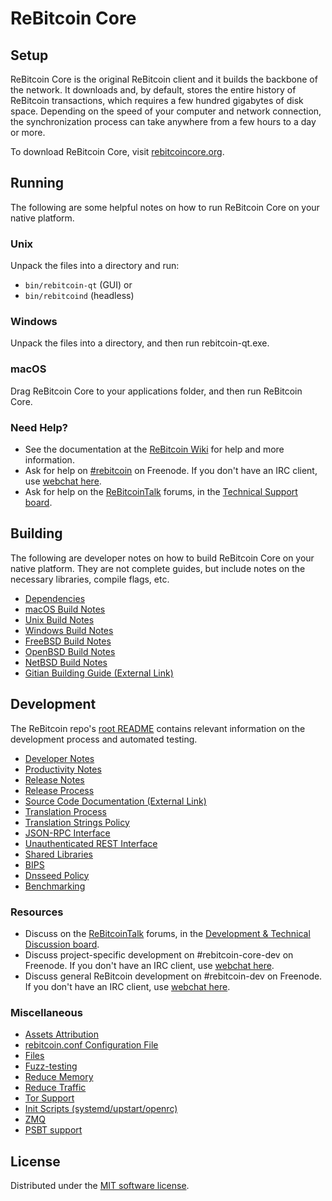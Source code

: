 ReBitcoin Core
=============

Setup
---------------------
ReBitcoin Core is the original ReBitcoin client and it builds the backbone of the network. It downloads and, by default, stores the entire history of ReBitcoin transactions, which requires a few hundred gigabytes of disk space. Depending on the speed of your computer and network connection, the synchronization process can take anywhere from a few hours to a day or more.

To download ReBitcoin Core, visit [rebitcoincore.org](https://rebitcoincore.org/en/download/).

Running
---------------------
The following are some helpful notes on how to run ReBitcoin Core on your native platform.

### Unix

Unpack the files into a directory and run:

- `bin/rebitcoin-qt` (GUI) or
- `bin/rebitcoind` (headless)

### Windows

Unpack the files into a directory, and then run rebitcoin-qt.exe.

### macOS

Drag ReBitcoin Core to your applications folder, and then run ReBitcoin Core.

### Need Help?

* See the documentation at the [ReBitcoin Wiki](https://en.rebitcoin.it/wiki/Main_Page)
for help and more information.
* Ask for help on [#rebitcoin](http://webchat.freenode.net?channels=rebitcoin) on Freenode. If you don't have an IRC client, use [webchat here](http://webchat.freenode.net?channels=rebitcoin).
* Ask for help on the [ReBitcoinTalk](https://rebitcointalk.org/) forums, in the [Technical Support board](https://rebitcointalk.org/index.php?board=4.0).

Building
---------------------
The following are developer notes on how to build ReBitcoin Core on your native platform. They are not complete guides, but include notes on the necessary libraries, compile flags, etc.

- [Dependencies](dependencies.md)
- [macOS Build Notes](build-osx.md)
- [Unix Build Notes](build-unix.md)
- [Windows Build Notes](build-windows.md)
- [FreeBSD Build Notes](build-freebsd.md)
- [OpenBSD Build Notes](build-openbsd.md)
- [NetBSD Build Notes](build-netbsd.md)
- [Gitian Building Guide (External Link)](https://github.com/rebitcoin-core/docs/blob/master/gitian-building.md)

Development
---------------------
The ReBitcoin repo's [root README](/README.md) contains relevant information on the development process and automated testing.

- [Developer Notes](developer-notes.md)
- [Productivity Notes](productivity.md)
- [Release Notes](release-notes.md)
- [Release Process](release-process.md)
- [Source Code Documentation (External Link)](https://doxygen.rebitcoincore.org/)
- [Translation Process](translation_process.md)
- [Translation Strings Policy](translation_strings_policy.md)
- [JSON-RPC Interface](JSON-RPC-interface.md)
- [Unauthenticated REST Interface](REST-interface.md)
- [Shared Libraries](shared-libraries.md)
- [BIPS](bips.md)
- [Dnsseed Policy](dnsseed-policy.md)
- [Benchmarking](benchmarking.md)

### Resources
* Discuss on the [ReBitcoinTalk](https://rebitcointalk.org/) forums, in the [Development & Technical Discussion board](https://rebitcointalk.org/index.php?board=6.0).
* Discuss project-specific development on #rebitcoin-core-dev on Freenode. If you don't have an IRC client, use [webchat here](http://webchat.freenode.net/?channels=rebitcoin-core-dev).
* Discuss general ReBitcoin development on #rebitcoin-dev on Freenode. If you don't have an IRC client, use [webchat here](http://webchat.freenode.net/?channels=rebitcoin-dev).

### Miscellaneous
- [Assets Attribution](assets-attribution.md)
- [rebitcoin.conf Configuration File](rebitcoin-conf.md)
- [Files](files.md)
- [Fuzz-testing](fuzzing.md)
- [Reduce Memory](reduce-memory.md)
- [Reduce Traffic](reduce-traffic.md)
- [Tor Support](tor.md)
- [Init Scripts (systemd/upstart/openrc)](init.md)
- [ZMQ](zmq.md)
- [PSBT support](psbt.md)

License
---------------------
Distributed under the [MIT software license](/COPYING).
